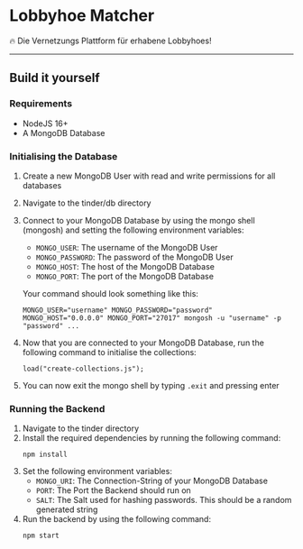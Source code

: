 # Lobbyhoe Matcher
🔥 Die Vernetzungs Plattform für erhabene Lobbyhoes!

---
## Build it yourself
### Requirements
- NodeJS 16+
- A MongoDB Database

### Initialising the Database
1. Create a new MongoDB User with read and write permissions for all databases
2. Navigate to the tinder/db directory
3. Connect to your MongoDB Database by using the mongo shell (mongosh) and setting the following environment variables:
    - `MONGO_USER`: The username of the MongoDB User
    - `MONGO_PASSWORD`: The password of the MongoDB User
    - `MONGO_HOST`: The host of the MongoDB Database
    - `MONGO_PORT`: The port of the MongoDB Database

    Your command should look something like this:
    ```shell
    MONGO_USER="username" MONGO_PASSWORD="password" MONGO_HOST="0.0.0.0" MONGO_PORT="27017" mongosh -u "username" -p "password" ...
    ```
4. Now that you are connected to your MongoDB Database, run the following command to initialise the collections:
    ```shell
    load("create-collections.js");
    ```
5. You can now exit the mongo shell by typing `.exit` and pressing enter

### Running the Backend
1. Navigate to the tinder directory
2. Install the required dependencies by running the following command:
    ```shell
    npm install
    ```
3. Set the following environment variables:
    - `MONGO_URI`: The Connection-String of your MongoDB Database
    - `PORT`: The Port the Backend should run on
    - `SALT`: The Salt used for hashing passwords. This should be a random generated string
4. Run the backend by using the following command:
    ```shell
    npm start
    ```